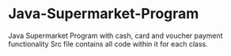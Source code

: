 # Java-Supermarket-Program
Java Supermarket Program with cash, card and voucher payment functionality 
Src file contains all code within it for each class. 
